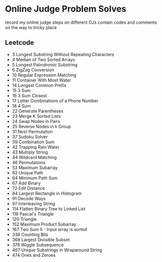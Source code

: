 # Online Judge Problem Solves

record my online judge steps on different OJs
contain codes and comments on the way to tricky place

## Leetcode

- 3 Longest Substring Without Repeating Characters
- 4 Median of Two Sorted Arrays
- 5 Longest Palindromic Substring
- 6 ZigZag Conversion
- 10 Regular Expression Matching
- 11 Container With Most Water
- 14 Longest Common Prefix
- 15 3 Sum
- 16 3 Sum Closest
- 17 Letter Combinations of a Phone Number
- 18 4 Sum
- 22 Generate Parentheses
- 23 Merge K Sorted Lists
- 24 Swap Nodes in Pairs
- 25 Reverse Nodes in k Group
- 31 Next Permutation
- 37 Sudoku Solver
- 39 Combination Sum
- 42 Trapping Rain Water
- 43 Multiply String
- 44 Wildcard Matching
- 46 Permutations
- 53 Maximum Subarray
- 62 Unique Path
- 64 Minimum Path Sum
- 67 Add Binary
- 72 Edit Distance
- 84 Largest Rectangle in Histogram
- 91 Decode Ways
- 97 Interleaving String
- 114 Flatten Binary Tree to Linked List
- 118 Pascal's Triangle
- 120 Triangle
- 152 Maximum Product Subarray
- 167 Two Sum II - Input array is sorted
- 338 Counting Bits
- 368 Largest Divisible Subset
- 376 Wiggle Subsequence
- 467 Unique Substrings in Wraparound String
- 474 Ones and Zeroes
